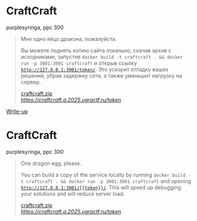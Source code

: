 # CraftCraft

purplesyringa, ppc 300

> Мне одно яйцо дракона, пожалуйста. 
> 
> Вы можете поднять копию сайта локально, скачав архив с исходниками, запустив `docker build -t craftcraft . && docker run -p 3001:3001 craftcraft` и открыв ссылку [`http://127.0.0.1:3001/token/`](http://127.0.0.1:3001/token/). Это ускорит отладку ваших решений, убрав задержку сети, а также уменьшит нагрузку на сервер.
>
> [craftcraft.zip](attachments/craftcraft.zip)  
> *https://craftcraft.q.2025.ugractf.ru/token*

[Write-up](WRITEUP.md)

# CraftCraft

purplesyringa, ppc 300

> One dragon egg, please. 
> 
> You can build a copy of the service locally by running `docker build -t craftcraft . && docker run -p 3001:3001 craftcraft` and opening [`http://127.0.0.1:3001/{{token}}/`](http://127.0.0.1:3001/{{token}}/). This will speed up debugging your solutions and will reduce server load.
>
> [craftcraft.zip](attachments/craftcraft.zip)  
> *https://craftcraft.q.2025.ugractf.ru/token*
